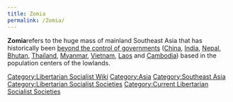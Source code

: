 ```yaml
---
title: Zomia
permalink: /Zomia/
---
```


**Zomia**refers to the huge mass of mainland Southeast Asia that has
historically been [beyond the control of
governments](List_of_Libertarian_Socialist_Societies "wikilink")
([China](China "wikilink"), [India](India "wikilink"),
[Nepal](Nepal "wikilink"), [Bhutan](Bhutan "wikilink"),
[Thailand](Thailand "wikilink"), [Myanmar](Myanmar "wikilink"),
[Vietnam](Vietnam "wikilink"), [Laos](Laos "wikilink") and
[Cambodia](Cambodia "wikilink")) based in the population centers of the
lowlands.

[Category:Libertarian Socialist
Wiki](Category:Libertarian_Socialist_Wiki "wikilink")
[Category:Asia](Category:Asia "wikilink") [Category:Southeast
Asia](Category:Southeast_Asia "wikilink") [Category:Libertarian
Socialist
Societies](Category:Libertarian_Socialist_Societies "wikilink")
[Category:Current Libertarian Socialist
Societies](Category:Current_Libertarian_Socialist_Societies "wikilink")